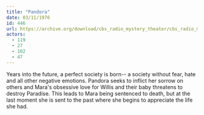 ```yaml
---
title: "Pandora"
date: 03/11/1976
id: 446
url: https://archive.org/download/cbs_radio_mystery_theater/cbs_radio_mystery_theater-0401-0450.zip/cbs_radio_mystery_theater-0401-0450%2Fcbsrmt_0446_pandora.mp3
actors:
  - 119
  - 27
  - 102
  - 47
---
```

Years into the future, a perfect society is born-- a society without fear, hate and all other negative emotions. Pandora seeks to inflict her sorrow on others and Mara's obsessive love for Willis and their baby threatens to destroy Paradise. This leads to Mara being sentenced to death, but at the last moment she is sent to the past where she begins to appreciate the life she had.